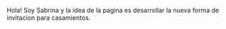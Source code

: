Hola! Soy Sabrina y la idea de la pagina es desarrollar la nueva forma de invitacion para casamientos.